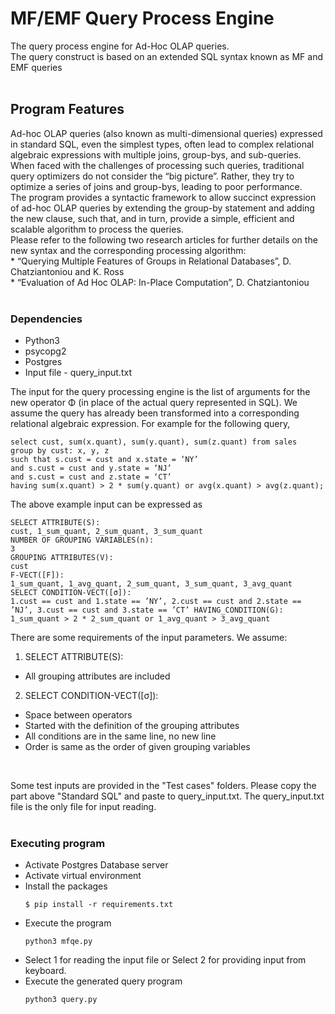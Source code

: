 # MF/EMF Query Process Engine
The query process engine for Ad-Hoc OLAP queries.<br />The query construct is based on an extended SQL syntax known as MF and EMF queries
<br /><br />
## Program Features
Ad-hoc OLAP queries (also known as multi-dimensional queries) expressed in standard SQL, even the simplest types, often lead to complex relational algebraic expressions with multiple joins, group-bys, and sub-queries. When faced with the challenges of processing such queries, traditional query optimizers do not consider the “big picture”. Rather, they try to optimize a series of joins and group-bys, leading to poor performance. <br />The program provides a syntactic framework to allow succinct expression of ad-hoc OLAP queries by extending the group-by statement and adding the new clause, such that, and in turn, provide a simple, efficient and scalable algorithm to process the queries.<br /> Please refer to the following two research articles for further details on the new syntax and the corresponding processing algorithm:
<br />* “Querying Multiple Features of Groups in Relational Databases”, D. Chatziantoniou and K. Ross
<br />* “Evaluation of Ad Hoc OLAP: In-Place Computation”, D. Chatziantoniou
<br /><br />
### Dependencies
- Python3
- psycopg2
- Postgres
- Input file - query_input.txt<br />
  
The input for the query processing engine is the list of arguments for the new operator Φ (in place of the actual query represented in SQL). We assume the query has already been transformed into a corresponding relational algebraic expression. For example for the following query,
```
select cust, sum(x.quant), sum(y.quant), sum(z.quant) from sales
group by cust: x, y, z
such that s.cust = cust and x.state = ‘NY’
and s.cust = cust and y.state = ‘NJ’
and s.cust = cust and z.state = ‘CT’
having sum(x.quant) > 2 * sum(y.quant) or avg(x.quant) > avg(z.quant);
```
The above example input can be expressed as
```
SELECT ATTRIBUTE(S):
cust, 1_sum_quant, 2_sum_quant, 3_sum_quant
NUMBER OF GROUPING VARIABLES(n):
3
GROUPING ATTRIBUTES(V):
cust
F-VECT([F]):
1_sum_quant, 1_avg_quant, 2_sum_quant, 3_sum_quant, 3_avg_quant
SELECT CONDITION-VECT([σ]):
1.cust == cust and 1.state == ’NY’, 2.cust == cust and 2.state == ’NJ’, 3.cust == cust and 3.state == ’CT’ HAVING_CONDITION(G):
1_sum_quant > 2 * 2_sum_quant or 1_avg_quant > 3_avg_quant
```
There are some requirements of the input parameters. We assume:
<br />
1. SELECT ATTRIBUTE(S):
- All grouping attributes are included

2. SELECT CONDITION-VECT([σ]):
- Space between operators
- Started with the definition of the grouping attributes
- All conditions are in the same line, no new line
- Order is same as the order of given grouping variables
<br />

Some test inputs are provided in the "Test cases" folders. Please copy the part above "Standard SQL" and paste to query_input.txt. The query_input.txt file is the only file for input reading.
<br /><br />
### Executing program
- Activate Postgres Database server
- Activate virtual environment
- Install the packages
  ```
  $ pip install -r requirements.txt
  ```
- Execute the program
  ```
  python3 mfqe.py
  ```
- Select 1 for reading the input file or Select 2 for providing input from keyboard. 
- Execute the generated query program
  ```
  python3 query.py
  ```
